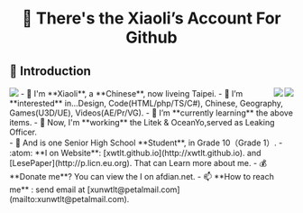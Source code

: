 <h1 align = "center">👋 There's the Xiaoli’s Account For Github</h1>

## :dog: Introduction

<img src="https://img.shields.io/badge/ThereAre-xiaoLi＆xiaoZhang-brightgreen" />
<a href="https://github.com/xwtlt">
  <img align="right" src="https://github-readme-stats.vercel.app/api?username=xwtlt&show_icons=true&theme=radical" />
</a>
<a href="https://github.com/xwtlt">
  <img align="right" src="https://github-readme-stats.vercel.app/api/top-langs/?username=xwtlt&layout=compact" />
</a>
- 🔨 I'm **Xiaoli**, a **Chinese**, now liveing Taipei.
- 👀 I’m **interested** in...Design, Code(HTML/php/TS/C#), Chinese, Geography, Games(U3D/UE), Videos(AE/Pr/VG).
- 🌱 I’m **currently learning** the above items.
- 🧧 Now, I'm **working** the Litek & OceanYo,served as Leaking Officer.<br>
- 🧊 And is one Senior High School **Student**, in Grade 10（Grade 1）.
- :atom: **I on Website**: [xwtlt.github.io](http://xwtlt.github.io). and [LesePaper](http://p.licn.eu.org). That can Learn more about me.
- 💰 **Donate me**? You can view the I on afdian.net.
- 📫 **How to reach me** : send email at [xunwtlt@petalmail.com](mailto:xunwtlt@petalmail.com).


